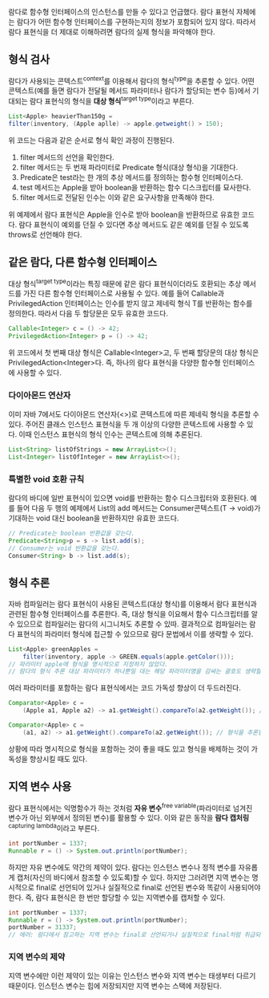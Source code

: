 람다로 함수형 인터페이스의 인스턴스를 만들 수 있다고 언급했다. 람다 표현식 자체에는 람다가 어떤 함수형 인터페이스를 구현하는지의 정보가 포함되어 있지 않다. 따라서 람다 표현식을 더 제대로 이해하려면 람다의 실제 형식을 파악해야 한다.

## 형식 검사

람다가 사용되는 콘텍스트<sup>context</sup>를 이용해서 람다의 형식<sup>type</sup>을 추론할 수 있다. 어떤 콘텍스트(예를 들면 람다가 전달될 메서드 파라미터나 람다가 할당되는 변수 등)에서 기대되는 람다 표현식의 형식을 __대상 형식__<sup>target type</sup>이라고 부른다.

```java
List<Apple> heavierThan150g =
filter(inventory, (Apple aplle) -> apple.getweight() > 150);
```

위 코드는 다음과 같은 순서로 형식 확인 과정이 진행된다.

1. filter 메서드의 선언을 확인한다.
2. filter 메서드는 두 번재 파라미터로 Predicate<Apple> 형식(대상 형식)을 기대한다.
3. Predicate<Apple>은 test라는 한 개의 추상 메서드를 정의하는 함수형 인터페이스다.
4. test 메서드는 Apple을 받아 boolean을 반환하는 함수 디스크립터를 묘사한다.
5. filter 메서드로 전달된 인수는 이와 같은 요구사항을 만족해야 한다.

위 예제에서 람다 표현식은 Apple을 인수로 받아 boolean을 반환하므로 유효한 코드다. 람다 표현식이 예외를 던질 수 있다면 추상 메서드도 같은 예외를 던질 수 있도록 throws로 선언해야 한다.

## 같은 람다, 다른 함수형 인터페이스

대상 형식<sup>target type</sup>이라는 특징 때문에 같은 람다 표현식이더라도 호환되는 추상 메서드를 가진 다른 함수형 인터페이스로 사용될 수 있다. 예를 들어 Callable과 PrivilegedAction 인터페이스는 인수를 받지 않고 제네릭 형식 T를 반환하는 함수를 정의한다. 따라서 다음 두 할당문은 모두 유효한 코드다.

```java
Callable<Integer> c = () -> 42;
PrivilegedAction<Integer> p = () -> 42;
```

위 코드에서 첫 번째 대상 형식은 Callable\<Integer>고, 두 번째 할당문의 대상 형식은 PrivilegedAction\<Integer>다. 즉, 하나의 람다 표현식을 다양한 함수형 인터페이스에 사용할 수 있다.

### 다이아몬드 연산자

이미 자바 7에서도 다이아몬드 연산자(<>)로 콘텍스트에 따른 제네릭 형식을 추론할 수 있다. 주어진 클래스 인스턴스 표현식을 두 개 이상의 다양한 콘텍스트에 사용할 수 있다. 이때 인스턴스 표현식의 형식 인수는 콘텍스트에 의해 추론된다.

```java
List<String> listOfStrings = new ArrayList<>();
List<Integer> listOfInteger = new ArrayList<>();
```

### 특별한 void 호환 규칙

람다의 바디에 일반 표현식이 있으면 void를 반환하는 함수 디스크립터와 호환된다. 예를 들어 다음 두 행의 예제에서 List의 add 메서드는 Consumer콘텍스트(T -> void)가 기대하는 void 대신 boolean을 반환하지만 유효한 코드다.

```java
// Predicate는 boolean 반환값을 갖는다.
Predicate<String>p = s -> list.add(s);
// Consumer는 void 반환값을 갖는다.
Consumer<String> b -> list.add(s);
```

## 형식 추론

자바 컴파일러는 람다 표현식이 사용된 콘텍스트(대상 형식)를 이용해서 람다 표현식과 관련된 함수형 인터페이스를 추론한다. 즉, 대상 형식을 이요해서 함수 디스크립터를 알 수 있으므로 컴파일러는 람다의 시그니처도 추론할 수 있따. 결과적으로 컴파일러는 람다 표현식의 파라미터 형식에 접근할 수 있으므로 람다 문법에서 이를 생략할 수 있다.

```java
List<Apple> greenApples =
    filter(inventory, apple -> GREEN.equals(apple.getColor()));
// 파라미터 apple에 형식을 명시적으로 지정하지 않았다.
// 람다의 형식 추론 대상 파라미터가 하나뿐일 대는 해당 파라미터명을 감싸는 괄호도 생략할 수 있다.
```
여러 파라미터를 포함하는 람다 표현식에서는 코드 가독성 향상이 더 두드러진다.
```java
Comparator<Apple> c =
    (Apple a1, Apple a2) -> a1.getWeight().compareTo(a2.getWeight()); // 형식 추론 안함

Comparator<Apple> c =
    (a1, a2) -> a1.getWeight().compareTo(a2.getWeight()); // 형식을 추론함
```

상황에 따라 명시적으로 형식을 포함하는 것이 좋을 때도 있고 형식을 배제하는 것이 가독성을 향상시킬 때도 있다.

## 지역 변수 사용
람다 표현식에서는 익명함수가 하는 것처럼 __자유 변수__<sup>free variable</sup>(파라미터로 넘겨진 변수가 아닌 외부에서 정의된 변수)를 활용할 수 있다. 이와 같은 동작을 __람다 캡처링__<sup>capturing lambda</sup>이라고 부른다.

```java
int portNumber = 1337;
Runnable r = () -> System.out.println(portNumber);
```

하지만 자유 변수에도 약간의 제약이 있다. 람다는 인스턴스 변수나 정적 변수를 자유롭게 캡처(자신의 바디에서 참조할 수 있도록)할 수 있다. 하지만 그러려면 지역 변수는 명시적으로 final로 선언되어 있거나 실질적으로 final로 선언된 변수와 똑같이 사용되어야 한다. 즉, 람다 표현식은 한 번만 할당할 수 있는 지역변수를 캡처할 수 있다.

```java
int portNumber = 1337;
Runnable r = () -> System.out.println(portNumber);
portNumber = 31337;
// 에러: 람다에서 참고하는 지역 변수는 final로 선언되거나 실질적으로 final처럼 취급되어야 한다.
```

### 지역 변수의 제약

지역 변수에만 이런 제약이 있는 이유는 인스턴스 변수와 지역 변수는 태생부터 다르기 때문이다. 인스턴스 변수는 힙에 저장되지만 지역 변수는 스택에 저장된다.